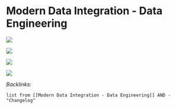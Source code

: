 # Modern Data Integration - Data Engineering

![](https://i.imgur.com/VN9aBUS.png)

![](https://i.imgur.com/zqdQPgI.png)

![](https://i.imgur.com/n4pWZRk.png)

![](https://i.imgur.com/KKwQziN.png)

*Backlinks:*

````dataview
list from [[Modern Data Integration - Data Engineering]] AND -"Changelog"
````
